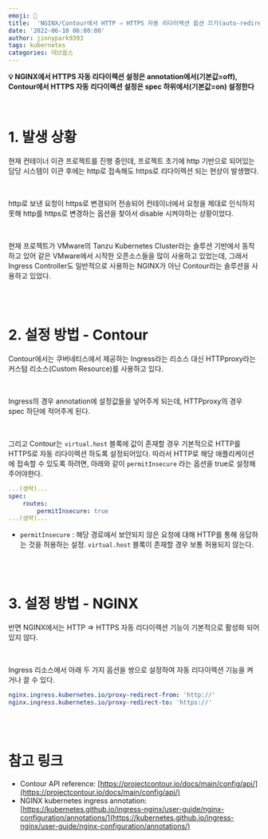 ```yaml
---
emoji: 🔧
title:  'NGINX/Contour에서 HTTP ⇒ HTTPS 자동 리다이렉션 옵션 끄기(auto-redirect)'
date: '2022-06-10 06:00:00'
author: jinnypark9393
tags: kubernetes
categories: 데브옵스
---
```


**💡  NGINX에서 HTTPS 자동 리다이렉션 설정은 annotation에서(기본값=off), Contour에서 HTTPS 자동 리다이렉션 설정은 spec 하위에서(기본값=on) 설정한다**

<br/>

# 1. 발생 상황

현재 컨테이너 이관 프로젝트를 진행 중인데, 프로젝트 초기에 http 기반으로 되어있는 담당 시스템이 이관 후에는 http로 접속해도 https로 리다이렉션 되는 현상이 발생했다.

<br/>

http로 보낸 요청이 https로 변경되어 전송되어 컨테이너에서 요청을 제대로 인식하지 못해 http를 https로 변경하는 옵션을 찾아서 disable 시켜야하는 상황이었다.

<br/>

현재 프로젝트가 VMware의 Tanzu Kubernetes Cluster라는 솔루션 기반에서 동작하고 있어 같은 VMware에서 시작한 오픈소스들을 많이 사용하고 있었는데, 그래서 Ingress Controller도 일반적으로 사용하는 NGINX가 아닌 Contour라는 솔루션을 사용하고 있었다.

<br/><br/>

# 2. 설정 방법 - Contour

Contour에서는 쿠버네티스에서 제공하는 Ingress라는 리소스 대신 HTTPproxy라는 커스텀 리소스(Custom Resource)를 사용하고 있다. 

<br/>

Ingress의 경우 annotation에 설정값들을 넣어주게 되는데, HTTPproxy의 경우 spec 하단에 적어주게 된다.

<br/>

그리고 Contour는 `virtual.host` 블록에 값이 존재할 경우 기본적으로 HTTP를 HTTPS로 자동 리다이렉션 하도록 설정되어있다. 따라서 HTTP로 해당 애플리케이션에 접속할 수 있도록 하려면, 아래와 같이 `permitInsecure` 라는 옵션을 true로 설정해주어야한다.

```yaml
...(생략)...
spec:
	routes:
		permitInsecure: true
...(생략)...
```

- `permitInsecure` : 해당 경로에서 보안되지 않은 요청에 대해 HTTP를 통해 응답하는 것을 허용하는 설정.  `virtual.host` 블록이 존재할 경우 보통 허용되지 않는다.

<br/><br/>

# 3. 설정 방법 - NGINX

반면 NGINX에서는 HTTP ⇒ HTTPS 자동 리다이렉션 기능이 기본적으로 활성화 되어있지 않다.

<br/>

Ingress 리소스에서 아래 두 가지 옵션을 쌍으로 설정하여 자동 리다이렉션 기능을 켜거나 끌 수 있다.

```yaml
nginx.ingress.kubernetes.io/proxy-redirect-from: 'http://'
nginx.ingress.kubernetes.io/proxy-redirect-to: 'https://'
```

<br/><br/>

# 참고 링크

- Contour API reference: [https://projectcontour.io/docs/main/config/api/](https://projectcontour.io/docs/main/config/api/)
- NGINX kubernetes ingress annotation: [https://kubernetes.github.io/ingress-nginx/user-guide/nginx-configuration/annotations/](https://kubernetes.github.io/ingress-nginx/user-guide/nginx-configuration/annotations/)

<br/><br/>